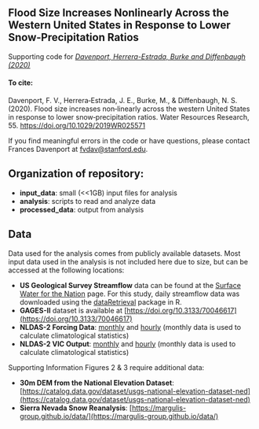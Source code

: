 ## Flood Size Increases Nonlinearly Across the Western United States in Response to Lower Snow‐Precipitation Ratios

Supporting code for [_Davenport, Herrera-Estrada, Burke and Diffenbaugh (2020)_ ](https://doi.org/10.1029/2019WR025571)

#### To cite: 

Davenport, F. V.,  Herrera‐Estrada, J. E.,  Burke, M., &  Diffenbaugh, N. S. (2020).  Flood size increases non‐linearly across the western United States in response to lower snow‐precipitation ratios. Water Resources Research,  55. https://doi.org/10.1029/2019WR025571

If you find meaningful errors in the code or have questions, please contact Frances Davenport at fvdav@stanford.edu.

## Organization of repository: 

* **input_data**: small (<<1GB) input files for analysis 
* **analysis**: scripts to read and analyze data 
* **processed_data**: output from analysis 

## Data

Data used for the analysis comes from publicly available datasets. Most input data used in the analysis is not included here due to size, but can be accessed at the following locations: 

* **US Geological Survey Streamflow** data can be found at the [Surface Water for the Nation](https://waterdata.usgs.gov/nwis/sw) page. For this study, daily streamflow data was downloaded using the [dataRetrieval](https://cran.r-project.org/web/packages/dataRetrieval/vignettes/dataRetrieval.html) package in R.  
* **GAGES-II** dataset is available at [https://doi.org/10.3133/70046617](https://doi.org/10.3133/70046617)
* **NLDAS-2 Forcing Data**: [monthly](https://disc.gsfc.nasa.gov/datasets/NLDAS_FORA0125_M_002/summary?keywords=NLDAS) and [hourly](https://doi.org/10.5067/6J5LHHOHZHN4) (monthly data is used to calculate climatological statistics)
* **NLDAS-2 VIC Output**: [monthly](https://disc.gsfc.nasa.gov/datasets/NLDAS_VIC0125_M_002/summary?keywords=NLDAS) and [hourly](https://doi.org/10.5067/6J5LHHOHZHN4) (monthly data is used to calculate climatological statistics)

Supporting Information Figures 2 & 3 require additional data: 
* **30m DEM from the National Elevation Dataset**: [https://catalog.data.gov/dataset/usgs-national-elevation-dataset-ned](https://catalog.data.gov/dataset/usgs-national-elevation-dataset-ned)
* **Sierra Nevada Snow Reanalysis**: [https://margulis-group.github.io/data/](https://margulis-group.github.io/data/)
